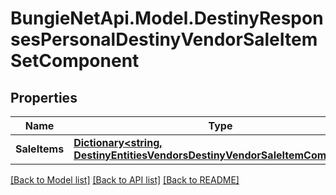 
# BungieNetApi.Model.DestinyResponsesPersonalDestinyVendorSaleItemSetComponent

## Properties

Name | Type | Description | Notes
------------ | ------------- | ------------- | -------------
**SaleItems** | [**Dictionary&lt;string, DestinyEntitiesVendorsDestinyVendorSaleItemComponent&gt;**](DestinyEntitiesVendorsDestinyVendorSaleItemComponent.md) |  | [optional] 

[[Back to Model list]](../README.md#documentation-for-models)
[[Back to API list]](../README.md#documentation-for-api-endpoints)
[[Back to README]](../README.md)

